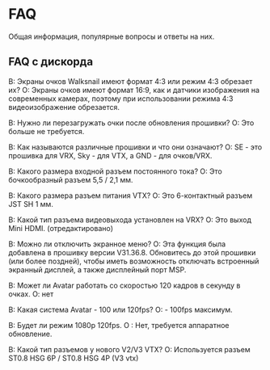 # FAQ

Общая информация, популярные вопросы и ответы на них.

## FAQ с дискорда 

В: Экраны очков Walksnail имеют формат 4:3 или режим 4:3 обрезает их?
О: Экраны очков имеют формат 16:9, как и датчики изображения на современных камерах, поэтому при использовании режима 4:3 видеоизображение обрезается.

В: Нужно ли перезагружать очки после обновления прошивки?
О: Это больше не требуется.

В: Как называются различные прошивки и что они означают?
О: SE - это прошивка для VRX, Sky - для VTX, а GND - для очков/VRX.

В: Какого размера входной разъем постоянного тока?
О: Это бочкообразный разъем 5,5 / 2,1 мм.

В: Какого размера разъем питания VTX?
О: Это 6-контактный разъем JST SH 1 мм.

В: Какой тип разъема видеовыхода установлен на VRX?
О: Это выход Mini HDMI. (отредактировано)

В: Можно ли отключить экранное меню? 
О: Эта функция была добавлена в прошивку версии V31.36.8. Обновитесь до этой прошивки (или более поздней), чтобы иметь возможность отключать встроенный экранный дисплей, а также дисплейный порт MSP.

В: Может ли Avatar работать со скоростью 120 кадров в секунду в очках. 
О: нет

В: Какая система Avatar - 100 или 120fps? 
О: - 100fps максимум. 

В: Будет ли режим 1080p 120fps. 
О : Нет, требуется аппаратное обновление.

В: Какой тип разъемов у нового V2/V3 VTX?
О: Используется разъем ST0.8 HSG 6P /  ST0.8 HSG 4P (V3 vtx)